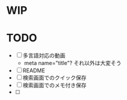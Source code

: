 # WIP

# TODO
- [ ] 多言語対応の動画
  - meta name="title"? それ以外は大変そう
- [ ] README
- [ ] 検索画面でのクイック保存
- [ ] 検索画面でのメモ付き保存
- [ ] 
